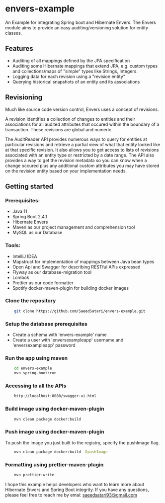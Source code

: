 # envers-example

An Example for integrating Spring boot and Hibernate Envers. The Envers module aims to provide an easy auditing/versioning solution for entity classes.

## Features

- Auditing of all mappings defined by the JPA specification
- Auditing some Hibernate mappings that extend JPA, e.g. custom types and collections/maps of "simple" types like Strings, Integers.
- Logging data for each revision using a "revision entity"
- Querying historical snapshots of an entity and its associations

## Revisioning

Much like source code version control, Envers uses a concept of revisions.

A revision identifies a collection of changes to entities and their associations for all audited attributes that occured within the boundary of a transaction. These revisions are global and numeric.

The AuditReader API provides numerous ways to query for entities at particular revisions and retrieve a partial view of what that entity looked like at that specific revision. It also allows you to get access to lists of revisions associated with an entity type or restricted by a date range. The API also provides a way to get the revision metadata so you can know when a change occured plus any additional custom attributes you may have stored on the revision entity based on your implementation needs.

## Getting started

### Prerequisites:

- Java 11
- Spring Boot 2.4.1
- Hibernate Envers
- Maven as our project management and comprehension tool
- MySQL as our Database

### Tools:
- IntelliJ IDEA
- Mapstruct for implementation of mappings between Java bean types
- Open Api and Swagger for describing RESTful APIs expressed
- Flyway as our database-migration tool
- Lombok 
- Prettier as our code formatter
- Spotify docker-maven-plugin for building docker images

### Clone the repository

```bash
    git clone https://github.com/SaeedSatari/envers-example.git
```

### Setup the database prerequisites

- Create a schema with 'envers-example' name
- Create a user with 'enversexampleapp' username and 'enversexampleapp' password

### Run the app using maven

```bash
    cd envers-example
    mvn spring-boot:run
```

### Accessing to all the APIs

```bash
    http://localhost:8080/swagger-ui.html
```

### Build image using docker-maven-plugin

```bash
    mvn clean package docker:build
```

### Push image using docker-maven-plugin

To push the image you just built to the registry, specify the pushImage flag.

```bash
    mvn clean package docker:build -DpushImage
```

### Formatting using prettier-maven-plugin

```bash
    mvn prettier:write
```

I hope this example helps developers who want to learn more about Hibernate Envers and Spring Boot integrity.
If you have any questions, please feel free to reach me by emai: saeedsatari93@gmail.com 